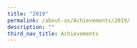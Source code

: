 ```yaml
---
title: "2019"
permalink: /about-us/Achievements/2019/
description: ""
third_nav_title: Achievements
---
```

